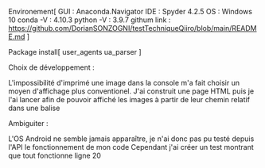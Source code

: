 Environement[
	GUI : Anaconda.Navigator
	IDE : Spyder 4.2.5
	OS : Windows 10
	conda -V : 4.10.3
	python -V : 3.9.7
	githum link : https://github.com/DorianSONZOGNI/testTechniqueQiiro/blob/main/README.md
	]
	
Package install[
	user_agents
	ua_parser
	]
	

Choix de développement :

L'impossibilité d'imprimé une image dans la console m'a fait choisir un moyen d'affichage plus conventionel.
J'ai construit une page HTML puis je l'ai lancer afin de pouvoir affiché les images à partir de leur chemin relatif
dans une balise <img>


Ambiguiter :

L'OS Android ne semble jamais apparaître, je n'ai donc pas pu testé depuis l'API le fonctionnement de mon code
Cependant j'ai créer un test montrant que tout fonctionne ligne 20

